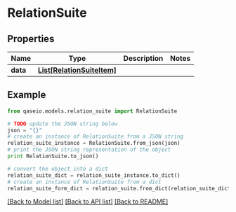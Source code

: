 # RelationSuite


## Properties

Name | Type | Description | Notes
------------ | ------------- | ------------- | -------------
**data** | [**List[RelationSuiteItem]**](RelationSuiteItem.md) |  | 

## Example

```python
from qaseio.models.relation_suite import RelationSuite

# TODO update the JSON string below
json = "{}"
# create an instance of RelationSuite from a JSON string
relation_suite_instance = RelationSuite.from_json(json)
# print the JSON string representation of the object
print RelationSuite.to_json()

# convert the object into a dict
relation_suite_dict = relation_suite_instance.to_dict()
# create an instance of RelationSuite from a dict
relation_suite_form_dict = relation_suite.from_dict(relation_suite_dict)
```
[[Back to Model list]](../README.md#documentation-for-models) [[Back to API list]](../README.md#documentation-for-api-endpoints) [[Back to README]](../README.md)


